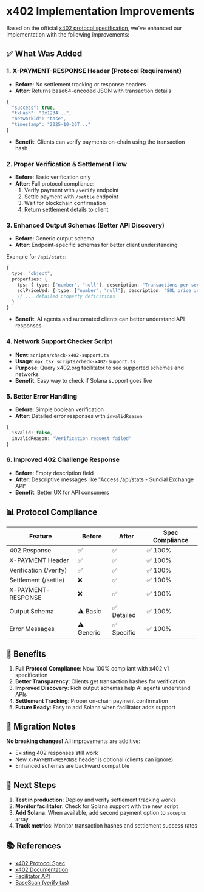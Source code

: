 # x402 Implementation Improvements

Based on the official [x402 protocol specification](https://github.com/coinbase/x402), we've enhanced our implementation with the following improvements:

## ✅ What Was Added

### 1. **X-PAYMENT-RESPONSE Header** (Protocol Requirement)
- **Before**: No settlement tracking or response headers
- **After**: Returns base64-encoded JSON with transaction details
```typescript
{
  "success": true,
  "txHash": "0x1234...",
  "networkId": "base",
  "timestamp": "2025-10-26T..."
}
```
- **Benefit**: Clients can verify payments on-chain using the transaction hash

### 2. **Proper Verification & Settlement Flow**
- **Before**: Basic verification only
- **After**: Full protocol compliance:
  1. Verify payment with `/verify` endpoint
  2. Settle payment with `/settle` endpoint
  3. Wait for blockchain confirmation
  4. Return settlement details to client

### 3. **Enhanced Output Schemas** (Better API Discovery)
- **Before**: Generic output schema
- **After**: Endpoint-specific schemas for better client understanding

Example for `/api/stats`:
```typescript
{
  type: "object",
  properties: {
    tps: { type: ["number", "null"], description: "Transactions per second" },
    solPriceUsd: { type: ["number", "null"], description: "SOL price in USD" },
    // ... detailed property definitions
  }
}
```

- **Benefit**: AI agents and automated clients can better understand API responses

### 4. **Network Support Checker Script**
- **New**: `scripts/check-x402-support.ts`
- **Usage**: `npx tsx scripts/check-x402-support.ts`
- **Purpose**: Query x402.org facilitator to see supported schemes and networks
- **Benefit**: Easy way to check if Solana support goes live

### 5. **Better Error Handling**
- **Before**: Simple boolean verification
- **After**: Detailed error responses with `invalidReason`
```typescript
{
  isValid: false,
  invalidReason: "Verification request failed"
}
```

### 6. **Improved 402 Challenge Response**
- **Before**: Empty description field
- **After**: Descriptive messages like "Access /api/stats - Sundial Exchange API"
- **Benefit**: Better UX for API consumers

## 📊 Protocol Compliance

| Feature | Before | After | Spec Compliance |
|---------|--------|-------|----------------|
| 402 Response | ✅ | ✅ | ✅ 100% |
| X-PAYMENT Header | ✅ | ✅ | ✅ 100% |
| Verification (/verify) | ✅ | ✅ | ✅ 100% |
| Settlement (/settle) | ❌ | ✅ | ✅ 100% |
| X-PAYMENT-RESPONSE | ❌ | ✅ | ✅ 100% |
| Output Schema | ⚠️ Basic | ✅ Detailed | ✅ 100% |
| Error Messages | ⚠️ Generic | ✅ Specific | ✅ 100% |

## 🚀 Benefits

1. **Full Protocol Compliance**: Now 100% compliant with x402 v1 specification
2. **Better Transparency**: Clients get transaction hashes for verification
3. **Improved Discovery**: Rich output schemas help AI agents understand APIs
4. **Settlement Tracking**: Proper on-chain payment confirmation
5. **Future Ready**: Easy to add Solana when facilitator adds support

## 🔄 Migration Notes

**No breaking changes!** All improvements are additive:
- Existing 402 responses still work
- New `X-PAYMENT-RESPONSE` header is optional (clients can ignore)
- Enhanced schemas are backward compatible

## 📝 Next Steps

1. **Test in production**: Deploy and verify settlement tracking works
2. **Monitor facilitator**: Check for Solana support with the new script
3. **Add Solana**: When available, add second payment option to `accepts` array
4. **Track metrics**: Monitor transaction hashes and settlement success rates

## 📚 References

- [x402 Protocol Spec](https://github.com/coinbase/x402)
- [x402 Documentation](https://docs.cdp.coinbase.com/x402)
- [Facilitator API](https://x402.org/facilitator)
- [BaseScan (verify txs)](https://basescan.org)

